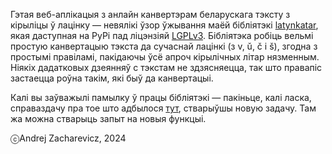 Гэтая веб-аплікацыя з анлайн канвертэрам беларускага тэксту з кірыліцы ў лацінку — невялікі ўзор ўжывання маёй бібліятэкі 
[latynkatar](https://pypi.org/project/latynkatar), якая даступная на PyPi пад ліцэнзіяй 
[LGPLv3](https://github.com/measles/latynkatar?tab=LGPL-3.0-1-ov-file). Бібліятэка робіць вельмі
простую канвертацыю тэкста да сучаснай лацінкі (з v, ǔ, č і š), згодна з простымі правіламі, пакідаючы ўсё апроч 
кірылічных літар нязменным. Ніякіх дадатковых дзеянняў с тэкстам не здзясняецца, так што правапіс застаецца роўна такім,
які быў да канвертацыі.

Калі вы заўважылі памылку ў працы бібліятэкі — пакіньце, калі ласка, справаздачу пра тое што адбылося 
[тут](https://github.com/measles/latynkatar/issues), стварыўшы новую задачу. Там жа можна стварыць запыт на новыя функцыі.

ⓒAndrej Zacharevicz, 2024